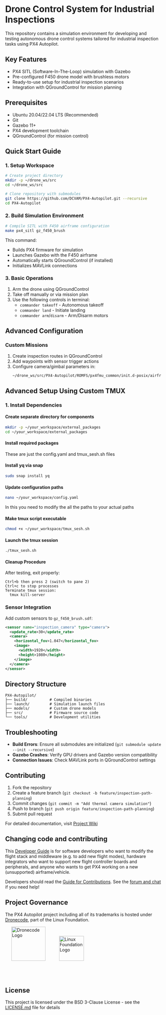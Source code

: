 # Drone Control System for Industrial Inspections

This repository contains a simulation environment for developing and testing autonomous drone control systems tailored for industrial inspection tasks using PX4 Autopilot.

## Key Features
- PX4 SITL (Software-In-The-Loop) simulation with Gazebo
- Pre-configured F450 drone model with brushless motors
- Ready-to-use setup for industrial inspection scenarios
- Integration with QGroundControl for mission planning

## Prerequisites
- Ubuntu 20.04/22.04 LTS (Recommended)
- Git
- Gazebo 11+
- PX4 development toolchain
- QGroundControl (for mission control)

## Quick Start Guide

### 1. Setup Workspace
```bash
# Create project directory
mkdir -p ~/drone_ws/src
cd ~/drone_ws/src

# Clone repository with submodules
git clone https://github.com/DCVAM/PX4-Autopilot.git --recursive
cd PX4-Autopilot
```

### 2. Build Simulation Environment
```bash
# Compile SITL with F450 airframe configuration
make px4_sitl gz_f450_brush
```
This command:
- Builds PX4 firmware for simulation
- Launches Gazebo with the F450 airframe
- Automatically starts QGroundControl (if installed)
- Initializes MAVLink connections

### 3. Basic Operations
1. Arm the drone using QGroundControl
2. Take off manually or via mission plan
3. Use the following controls in terminal:
   - `commander takeoff` - Autonomous takeoff
   - `commander land` - Initiate landing
   - `commander arm`/`disarm` - Arm/Disarm motors

## Advanced Configuration
### Custom Missions
1. Create inspection routes in QGroundControl
2. Add waypoints with sensor trigger actions
3. Configure camera/gimbal parameters in:
   ```bash
   ~/drone_ws/src/PX4-Autopilot/ROMFS/px4fmu_common/init.d-posix/airframes/4001_f450_brush
   ```
## Advanced Setup Using Custom TMUX

### 1. Install Dependencies
#### Create separate directory for components
   ```bash
   mkdir -p ~/your_workspace/external_packages
   cd ~/your_workspace/external_packages
   ```

#### Install required packages 
These are just the config.yaml and tmux_sesh.sh files

#### Install yq via snap
   ```bash
   sudo snap install yq
   ```

#### Update configuration paths
   ```bash
   nano ~/your_workspace/config.yaml
   ```

In this you need to modify the all the paths to your actual paths

#### Make tmux script executable
   ```bash
   chmod +x ~/your_workspace/tmux_sesh.sh
   ```

#### Launch the tmux session
   ```bash
   ./tmux_sesh.sh
   ```

#### Cleanup Procedure 
After testing, exit properly: 

    Ctrl+b then press 2 (switch to pane 2)
    Ctrl+c to stop processes
    Terminate tmux session:
      tmux kill-server

### Sensor Integration
Add custom sensors to `gz_f450_brush.sdf`:
```xml
<sensor name="inspection_camera" type="camera">
  <update_rate>30</update_rate>
  <camera>
    <horizontal_fov>1.047</horizontal_fov>
    <image>
      <width>1920</width>
      <height>1080</height>
    </image>
  </camera>
</sensor>
```

## Directory Structure
```
PX4-Autopilot/
├── build/          # Compiled binaries
├── launch/         # Simulation launch files
├── models/         # Custom drone models
├── src/            # Firmware source code
└── tools/          # Development utilities
```

## Troubleshooting
- **Build Errors**: Ensure all submodules are initialized (`git submodule update --init --recursive`)
- **Gazebo Crashes**: Verify GPU drivers and Gazebo version compatibility
- **Connection Issues**: Check MAVLink ports in QGroundControl settings

## Contributing
1. Fork the repository
2. Create a feature branch (`git checkout -b feature/inspection-path-planning`)
3. Commit changes (`git commit -m "Add thermal camera simulation"`)
4. Push to branch (`git push origin feature/inspection-path-planning`)
5. Submit pull request

For detailed documentation, visit [Project Wiki](https://github.com/DCVAM/PX4-Autopilot/wiki)

## Changing code and contributing

This [Developer Guide](https://docs.px4.io/main/en/development/development.html) is for software developers who want to modify the flight stack and middleware (e.g. to add new flight modes), hardware integrators who want to support new flight controller boards and peripherals, and anyone who wants to get PX4 working on a new (unsupported) airframe/vehicle.

Developers should read the [Guide for Contributions](https://docs.px4.io/main/en/contribute/).
See the [forum and chat](https://docs.px4.io/main/en/#getting-help) if you need help!

## Project Governance

The PX4 Autopilot project including all of its trademarks is hosted under [Dronecode](https://www.dronecode.org/), part of the Linux Foundation.

<a href="https://www.dronecode.org/" style="padding:20px" ><img src="https://mavlink.io/assets/site/logo_dronecode.png" alt="Dronecode Logo" width="110px"/></a>
<a href="https://www.linuxfoundation.org/projects" style="padding:20px;"><img src="https://mavlink.io/assets/site/logo_linux_foundation.png" alt="Linux Foundation Logo" width="80px" /></a>
<div style="padding:10px">&nbsp;</div>


## License
This project is licensed under the BSD 3-Clause License - see the [LICENSE.md](LICENSE.md) file for details

